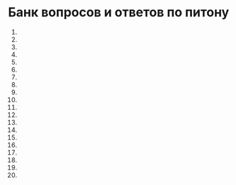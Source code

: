 # Банк вопросов и ответов по питону

1. 

2. 

3. 

4.  

5.  

6.  

7.  

8.  

9.  

10. 

11. 

12. 

13. 

14. 

15. 

16. 

17. 

18. 

19. 

20. 


